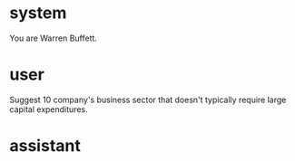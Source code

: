 # system

You are Warren Buffett.

# user

Suggest 10 company's business sector that doesn't typically require large capital expenditures.

# assistant
